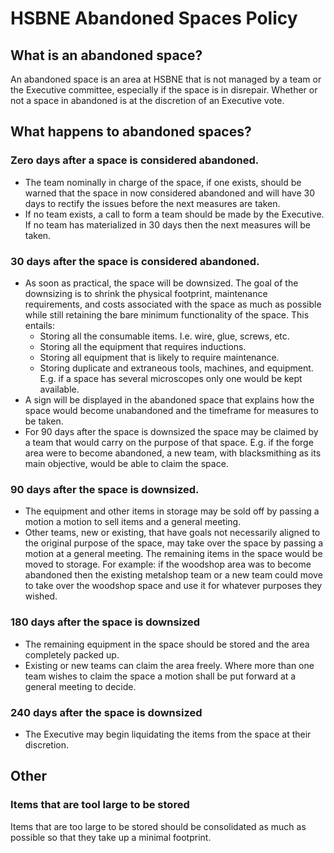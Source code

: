 # HSBNE Abandoned Spaces Policy

## What is an abandoned space?
An abandoned space is an area at HSBNE that is not managed by a team or the Executive committee, especially if the space is in disrepair. Whether or not a space in abandoned is at the discretion of an Executive vote.

## What happens to abandoned spaces?

### Zero days after a space is considered abandoned.

* The team nominally in charge of the space, if one exists, should be warned that the space in now considered abandoned and will have 30 days to rectify the issues before the next measures are taken.
* If no team exists, a call to form a team should be made by the Executive. If no team has materialized in 30 days then the next measures will be taken.

### 30 days after the space is considered abandoned.
* As soon as practical, the space will be downsized. The goal of the downsizing is to shrink the physical footprint, maintenance requirements, and costs associated with the space as much as possible while still retaining the bare minimum functionality of the space. This entails:
	* Storing all the consumable items. I.e. wire, glue, screws, etc.
	* Storing all the equipment that requires inductions.
	* Storing all equipment that is likely to require maintenance.
	* Storing duplicate and extraneous tools, machines, and equipment. E.g. if a space has several microscopes only one would be kept available.    
* A sign will be displayed in the abandoned space that explains how the space would become unabandoned and the timeframe for measures to be taken.
* For 90 days after the space is downsized the space may be claimed by a team that would carry on the purpose of that space. E.g. if the forge area were to become abandoned, a new team, with blacksmithing as its main objective, would be able to claim the space.

### 90 days after the space is downsized.

* The equipment and other items in storage may be sold off by passing a motion a motion to sell items and a general meeting.
* Other teams, new or existing, that have goals not necessarily aligned to the original purpose of the space, may take over the space by passing a motion at a general meeting. The remaining items in the space would be moved to storage. For example: if the woodshop area was to become abandoned then the existing metalshop team or a new team could move to take over the woodshop space and use it for whatever purposes they wished.

### 180 days after the space is downsized
* The remaining equipment in the space should be stored and the area completely packed up.
* Existing or new teams can claim the area freely. Where more than one team wishes to claim the space a motion shall be put forward at a general meeting to decide.

### 240 days after the space is downsized
* The Executive may begin liquidating the items from the space at their discretion. 

## Other
### Items that are tool large to be stored
Items that are too large to be stored should be consolidated as much as possible so that they take up a minimal footprint.
